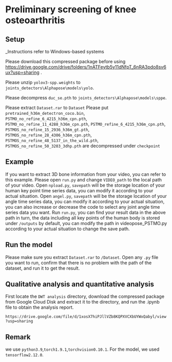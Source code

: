# Preliminary screening of knee osteoarthritis

## Setup
_Instructions refer to Windows-based systems

Please download this compressed package before using https://drive.google.com/drive/folders/1nATFeytb5y11dNfpT_6nRA3pdo8sv6ux?usp=sharing .

Please unzip `yolov3-spp.weights` to `joints_detectors\Alphapose\models\yolo`.

Please decompress `duc_se.pth` to `joints_detectors\Alphapose\models\sppe`.

Please extract `Dataset.rar` to `Dataset`
Please put `pretrained_h36m_detectron_coco.bin`, `PSTMO_no_refine_6_4215_h36m_cpn.pth`,
`PSTMO_no_refine_11_4288_h36m_cpn.pth`, `PSTMO_refine_6_4215_h36m_cpn.pth`,
`PSTMOS_no_refine_15_2936_h36m_gt.pth`, `PSTMOS_no_refine_28_4306_h36m_cpn.pth`,
`PSTMOS_no_refine_48_5137_in_the_wild.pth`, `PSTMOS_no_refine_50_3203_3dhp.pth` are decompressed under `checkpoint`

## Example 

If you want to extract 3D bone information from your video, you can refer to this example.
Please open `run.py` and change `VIDEO_path` to the local path of your video. Open `npload.py`, `savepath` will be the storage location of your human key point time series data, you can modify it according to your actual situation. Open `angel.py`, `savepath` will be the storage location of your angle time series data, you can modify it according to your actual situation, you can also increase or decrease the code to select any joint angle time series data you want.
Run `run.py`, you can find your result data in the above path in turn, the data including all key points of the human body is stored under `/outputs` by default, you can modify the path in videopose_PSTMO.py according to your actual situation to change the save path.


## Run the model

Please make sure you extract `Dataset.rar` to `/Dataset`.
Open any `.py` file you want to run, confirm that there is no problem with the path of the dataset, and run it to get the result.

## Qualitative analysis and quantitative analysis

First locate the `DWT analysis` directory, download the compressed package from Google Cloud Disk and extract it to the directory, and run the .ipynb file to obtain the analysis report.

`https://drive.google.com/file/d/1xosX7hiPJllVZb8KQPXVCXbUYWxQabyl/view?usp=sharing`

## Remark

we use `python3.9`,`torch1.9.1`,`torchvision0.10.1`.
For the model, we used `tensorflow2.12.0`.


